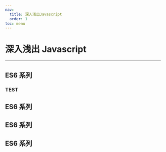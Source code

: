 ```yaml
---
nav:
  title: 深入浅出Javascript
  order: 1
toc: menu
---
```


# 深入浅出 Javascript

---

## ES6 系列

### TEST

## ES6 系列

## ES6 系列

## ES6 系列

